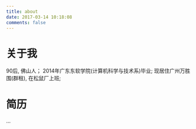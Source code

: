 ```yaml
---
title: about
date: 2017-03-14 10:18:08
comments: false
---
```


# 关于我
90后, 佛山人；
2014年广东东软学院(计算机科学与技术系)毕业;
现居住广州万胜围(群租), 在松鼠厂上班;

# 简历
...